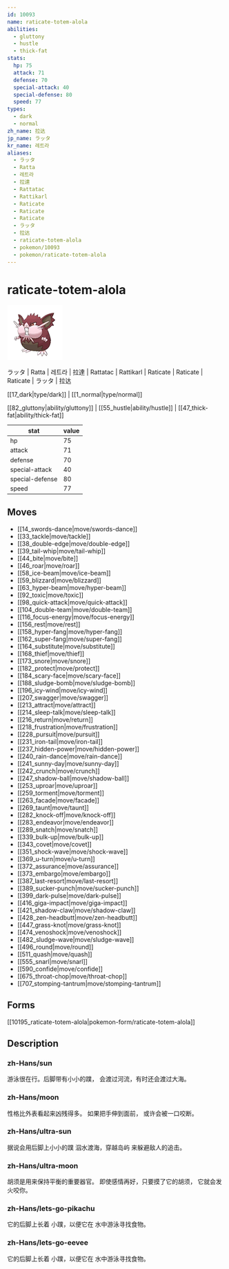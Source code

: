 ```yaml
---
id: 10093
name: raticate-totem-alola
abilities:
  - gluttony
  - hustle
  - thick-fat
stats:
  hp: 75
  attack: 71
  defense: 70
  special-attack: 40
  special-defense: 80
  speed: 77
types:
  - dark
  - normal
zh_name: 拉达
jp_name: ラッタ
kr_name: 레트라
aliases:
  - ラッタ
  - Ratta
  - 레트라
  - 拉達
  - Rattatac
  - Rattikarl
  - Raticate
  - Raticate
  - Raticate
  - ラッタ
  - 拉达
  - raticate-totem-alola
  - pokemon/10093
  - pokemon/raticate-totem-alola
---
```

# raticate-totem-alola

![](https://raw.githubusercontent.com/PokeAPI/sprites/master/sprites/pokemon/10093.png)

ラッタ | Ratta | 레트라 | 拉達 | Rattatac | Rattikarl | Raticate | Raticate | Raticate | ラッタ | 拉达

[[17_dark|type/dark]] | [[1_normal|type/normal]]

[[82_gluttony|ability/gluttony]] | [[55_hustle|ability/hustle]] | [[47_thick-fat|ability/thick-fat]]

|stat|value|
|---|---|
|hp|75|
|attack|71|
|defense|70|
|special-attack|40|
|special-defense|80|
|speed|77|


## Moves

- [[14_swords-dance|move/swords-dance]]
- [[33_tackle|move/tackle]]
- [[38_double-edge|move/double-edge]]
- [[39_tail-whip|move/tail-whip]]
- [[44_bite|move/bite]]
- [[46_roar|move/roar]]
- [[58_ice-beam|move/ice-beam]]
- [[59_blizzard|move/blizzard]]
- [[63_hyper-beam|move/hyper-beam]]
- [[92_toxic|move/toxic]]
- [[98_quick-attack|move/quick-attack]]
- [[104_double-team|move/double-team]]
- [[116_focus-energy|move/focus-energy]]
- [[156_rest|move/rest]]
- [[158_hyper-fang|move/hyper-fang]]
- [[162_super-fang|move/super-fang]]
- [[164_substitute|move/substitute]]
- [[168_thief|move/thief]]
- [[173_snore|move/snore]]
- [[182_protect|move/protect]]
- [[184_scary-face|move/scary-face]]
- [[188_sludge-bomb|move/sludge-bomb]]
- [[196_icy-wind|move/icy-wind]]
- [[207_swagger|move/swagger]]
- [[213_attract|move/attract]]
- [[214_sleep-talk|move/sleep-talk]]
- [[216_return|move/return]]
- [[218_frustration|move/frustration]]
- [[228_pursuit|move/pursuit]]
- [[231_iron-tail|move/iron-tail]]
- [[237_hidden-power|move/hidden-power]]
- [[240_rain-dance|move/rain-dance]]
- [[241_sunny-day|move/sunny-day]]
- [[242_crunch|move/crunch]]
- [[247_shadow-ball|move/shadow-ball]]
- [[253_uproar|move/uproar]]
- [[259_torment|move/torment]]
- [[263_facade|move/facade]]
- [[269_taunt|move/taunt]]
- [[282_knock-off|move/knock-off]]
- [[283_endeavor|move/endeavor]]
- [[289_snatch|move/snatch]]
- [[339_bulk-up|move/bulk-up]]
- [[343_covet|move/covet]]
- [[351_shock-wave|move/shock-wave]]
- [[369_u-turn|move/u-turn]]
- [[372_assurance|move/assurance]]
- [[373_embargo|move/embargo]]
- [[387_last-resort|move/last-resort]]
- [[389_sucker-punch|move/sucker-punch]]
- [[399_dark-pulse|move/dark-pulse]]
- [[416_giga-impact|move/giga-impact]]
- [[421_shadow-claw|move/shadow-claw]]
- [[428_zen-headbutt|move/zen-headbutt]]
- [[447_grass-knot|move/grass-knot]]
- [[474_venoshock|move/venoshock]]
- [[482_sludge-wave|move/sludge-wave]]
- [[496_round|move/round]]
- [[511_quash|move/quash]]
- [[555_snarl|move/snarl]]
- [[590_confide|move/confide]]
- [[675_throat-chop|move/throat-chop]]
- [[707_stomping-tantrum|move/stomping-tantrum]]

## Forms



[[10195_raticate-totem-alola|pokemon-form/raticate-totem-alola]]

## Description

### zh-Hans/sun

游泳很在行。后脚带有小小的蹼，
会渡过河流，有时还会渡过大海。

### zh-Hans/moon

性格比外表看起来凶残得多。
如果把手伸到面前，
或许会被一口咬断。

### zh-Hans/ultra-sun

据说会用后脚上小小的蹼
泅水渡海，穿越岛屿
来躲避敌人的追击。

### zh-Hans/ultra-moon

胡须是用来保持平衡的重要器官。
即使感情再好，只要摸了它的胡须，
它就会发火咬你。

### zh-Hans/lets-go-pikachu

它的后脚上长着
小蹼，以便它在
水中游泳寻找食物。

### zh-Hans/lets-go-eevee

它的后脚上长着
小蹼，以便它在
水中游泳寻找食物。

